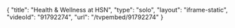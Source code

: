 {
    "title": "Health & Wellness at HSN",
    "type": "solo",
    "layout": "iframe-static",
    "videoId": "91792274",
    "url": "\/tvpembed\/91792274"
}